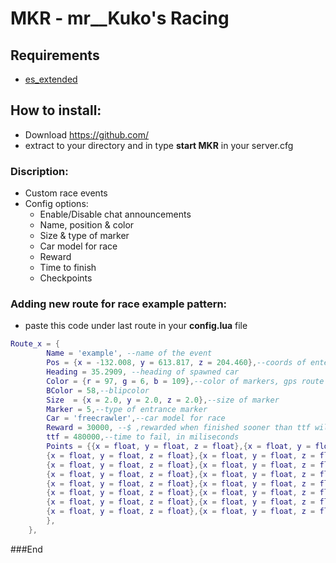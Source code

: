 # MKR - mr__Kuko's Racing
## Requirements
* [es_extended](https://github.com/esx-framework/es_extended/tree/v1-final)

## How to install:
- Download https://github.com/
- extract to your directory and in type **start MKR** in your server.cfg

### Discription:
- Custom race events
- Config options:
  - Enable/Disable chat announcements
  - Name, position & color
  - Size & type of marker
  - Car model for race
  - Reward
  - Time to finish
  - Checkpoints

### Adding new route for race example pattern:
- paste this code under last route in your **config.lua** file

```lua
Route_x = {	
		Name = 'example', --name of the event
		Pos = {x = -132.008, y = 613.817, z = 204.460},--coords of enter mark
		Heading = 35.2909, --heading of spawned car
		Color = {r = 97, g = 6, b = 109},--color of markers, gps route
		BColor = 58,--blipcolor
		Size  = {x = 2.0, y = 2.0, z = 2.0},--size of marker
        Marker = 5,--type of entrance marker
		Car = 'freecrawler',--car model for race
		Reward = 30000, --$ ,rewarded when finished sooner than ttf will runned away
		ttf = 480000,--time to fail, in miliseconds
		Points = {{x = float, y = float, z = float},{x = float, y = float, z = float}, --coords of checkpoints
		{x = float, y = float, z = float},{x = float, y = float, z = float},{x = float, y = float, z = float},
		{x = float, y = float, z = float},{x = float, y = float, z = float},{x = float, y = float, z = float},
		{x = float, y = float, z = float},{x = float, y = float, z = float},{x = float, y = float, z = float},
		{x = float, y = float, z = float},{x = float, y = float, z = float},{x = float, y = float, z = float},
		{x = float, y = float, z = float},{x = float, y = float, z = float},{x = float, y = float, z = float},
		{x = float, y = float, z = float},{x = float, y = float, z = float},{x = float, y = float, z = float},
		{x = float, y = float, z = float},{x = float, y = float, z = float},{x = float, y = float, z = float},
        },
	},
```
###End
